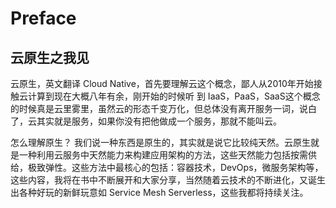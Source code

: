 # Preface

## 云原生之我见

云原生，英文翻译 Cloud Native，首先要理解云这个概念，鄙人从2010年开始接触云计算到现在大概八年有余，刚开始的时候听 到 IaaS，PaaS，SaaS这个概念的时候真是云里雾里，虽然云的形态千变万化，但总体没有离开服务一词，说白了，云其实就是服务，如果你没有把他做成一个服务，那就不能叫云。 

怎么理解原生？ 我们说一种东西是原生的，其实就是说它比较纯天然。云原生就是一种利用云服务中天然能力来构建应用架构的方法，这些天然能力包括按需供给，极致弹性。这些方法中最核心的包括：容器技术，DevOps，微服务架构等，这些内容，我将在书中不断展开和大家分享，当然随着云技术的不断进化，又诞生出各种好玩的新鲜玩意如 Service Mesh  Serverless，这些我都将持续关注。

